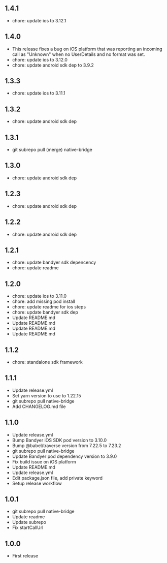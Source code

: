 ## 1.4.1

- chore: update ios to 3.12.1

## 1.4.0

- This release fixes a bug on iOS platform that was reporting an incoming call as "Unknown" when no UserDetails and no format was set.
- chore: update ios to 3.12.0
- chore: update android sdk dep to 3.9.2

## 1.3.3

- chore: update ios to 3.11.1

## 1.3.2

- chore: update android sdk dep

## 1.3.1

- git subrepo pull (merge) native-bridge

## 1.3.0

- chore: update android sdk dep

## 1.2.3

- chore: update android sdk dep

## 1.2.2

- chore: update android sdk dep

## 1.2.1

- chore: update bandyer sdk depencency
- chore: update readme

## 1.2.0

- chore: update ios to 3.11.0
- chore: add missing pod install
- chore: update readme for ios steps
- chore: update bandyer sdk dep
- Update README.md
- Update README.md
- Update README.md
- Update README.md

## 1.1.2

- chore: standalone sdk framework

## 1.1.1

- Update release.yml
- Set yarn version to use to 1.22.15
- git subrepo pull native-bridge
- Add CHANGELOG.md file

## 1.1.0

- Update release.yml
- Bump Bandyer iOS SDK pod version to 3.10.0
- Bump @babel/traverse version from 7.22.5 to 7.23.2
- git subrepo pull native-bridge
- Update Bandyer pod dependency version to 3.9.0
- Fix build issue on iOS platform
- Update README.md
- Update release.yml
- Edit package.json file, add private keyword
- Setup release workflow

## 1.0.1

- git subrepo pull native-bridge
- Update readme
- Update subrepo
- Fix startCallUrl

## 1.0.0

- First release
